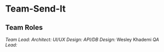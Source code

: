 # Team-Send-It

## Team Roles
*Team Lead:* 
*Architect:* 
*UI/UX Design:* 
*API/DB Design:* Wesley Khademi
*QA Lead:* 
